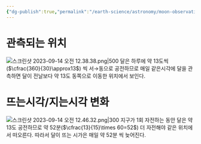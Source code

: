 ```yaml
---
{"dg-publish":true,"permalink":"/earth-science/astronomy/moon-observation/moon-s-position-change/","tags":["earth"]}
---
```


# 관측되는 위치
![스크린샷 2023-09-14 오전 12.38.38.png|500](/img/user/attatchments/%EC%8A%A4%ED%81%AC%EB%A6%B0%EC%83%B7%202023-09-14%20%EC%98%A4%EC%A0%84%2012.38.38.png)
달은 하루에 약 13도씩($\cfrac{360}{30}\approx13$) 씩 서→동으로 공전하므로 매일 같은시각에 달을 관측하면 달이 전날보다 약 13도 동쪽으로 이동한 위치에서 보인다.
# 뜨는시각/지는시각 변화
![스크린샷 2023-09-14 오전 12.46.32.png|300](/img/user/attatchments/%EC%8A%A4%ED%81%AC%EB%A6%B0%EC%83%B7%202023-09-14%20%EC%98%A4%EC%A0%84%2012.46.32.png)
지구가 1회 자전하는 동안 달은 약 13도 공전하므로 약 52분($\cfrac{13}{15}\times 60=52$) 더 자전해야 같은 위치에서 떠오른다. 따라서 달이 뜨는 시가은 매일 약 52분 씩 늦어진다.